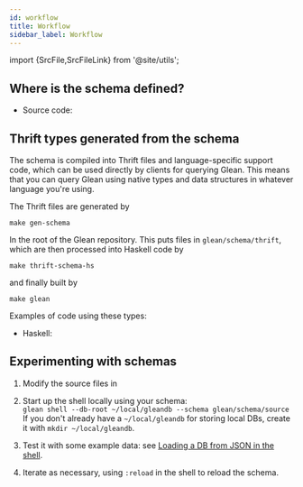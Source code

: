 ```yaml
---
id: workflow
title: Workflow
sidebar_label: Workflow
---
```


import {SrcFile,SrcFileLink} from '@site/utils';

## Where is the schema defined?

* Source code: <SrcFile file="glean/schema/source" />

## Thrift types generated from the schema

The schema is compiled into Thrift files and language-specific support code, which can be used directly by clients for querying Glean. This means that you can query Glean using native types and data structures in whatever language you're using.

The Thrift files are generated by

```
make gen-schema
```

In the root of the Glean repository.  This puts files in
`glean/schema/thrift`, which are then processed into Haskell code by

```
make thrift-schema-hs
```

and finally built by

```
make glean
```

Examples of code using these types:

* Haskell: <SrcFile file="glean/client/hs/example/Example.hs" />

## Experimenting with schemas

1. Modify the source files in <SrcFile file="glean/schema/source" />

2. Start up the shell locally using your schema:<br/>
`glean shell --db-root ~/local/gleandb --schema glean/schema/source`<br/>
If you don't already have a `~/local/gleandb` for storing local DBs, create it with `mkdir ~/local/gleandb`.

3. Test it with some example data: see [Loading a DB from JSON in the shell](../write.md#loading-a-db-from-json-in-the-shell).

4. Iterate as necessary, using `:reload` in the shell to reload the schema.
